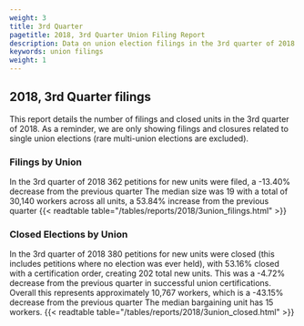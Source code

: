 ```yaml
---
weight: 3
title: 3rd Quarter
pagetitle: 2018, 3rd Quarter Union Filing Report
description: Data on union election filings in the 3rd quarter of 2018
keywords: union filings
weight: 1
---
```


## 2018, 3rd Quarter filings

This report details the number of filings and closed units in the 3rd quarter of 2018. As a reminder, we are only showing filings and closures related to single union elections (rare multi-union elections are excluded).

### Filings by Union
In the 3rd quarter of 2018 362 petitions for new units were filed, a -13.40% decrease from the previous quarter The median size was 19 with a total of 30,140 workers across all units, a 53.84% increase from the previous quarter
{{< readtable table="/tables/reports/2018/3union_filings.html" >}}

### Closed Elections by Union
In the 3rd quarter of 2018 380 petitions for new units were closed (this includes petitions where no election was ever held), with 53.16% closed with a certification order, creating 202 total new units. This was a -4.72% decrease from the previous quarter in successful union certifications. Overall this represents approximately 10,767 workers, which is a -43.15% decrease from the previous quarter The median bargaining unit has 15 workers.
{{< readtable table="/tables/reports/2018/3union_closed.html" >}}
